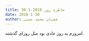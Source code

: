 ```yaml
---
title: خاطره روز 2018-1-30
date: 2018-1-30
author: شعبان محمد حسنی
---
```


امروزم یه روز عادی بود مثل روزای گذشته.